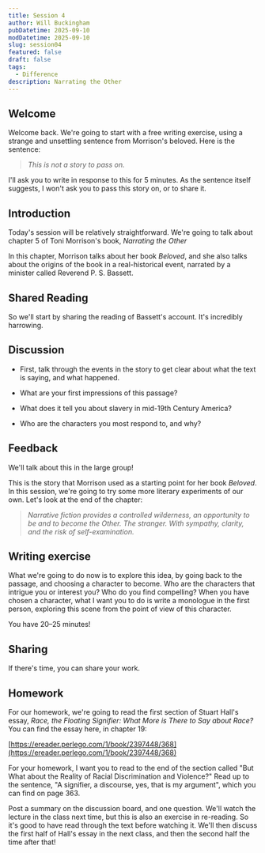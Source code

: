 ```yaml
---
title: Session 4
author: Will Buckingham
pubDatetime: 2025-09-10
modDatetime: 2025-09-10
slug: session04
featured: false
draft: false
tags:
  - Difference
description: Narrating the Other
---
```

## Welcome

Welcome back. We're going to start with a free writing exercise, using a strange and unsettling sentence from Morrison's beloved. Here is the sentence:

> _This is not a story to pass on._

I'll ask you to write in response to this for 5 minutes. As the sentence itself suggests, I won't ask you to pass this story on, or to share it.

## Introduction

Today's session will be relatively straightforward. We're going to talk about chapter 5 of Toni Morrison's book, _Narrating the Other_

In this chapter, Morrison talks about her book _Beloved_, and she also talks about the origins of the book in a real-historical event, narrated by a minister called Reverend P. S. Bassett.

## Shared Reading

So we'll start by sharing the reading of Bassett's account. It's incredibly harrowing.

## Discussion

*   First, talk through the events in the story to get clear about what the text is saying, and what happened.
    
*   What are your first impressions of this passage?
    
*   What does it tell you about slavery in mid-19th Century America?
    
*   Who are the characters you most respond to, and why?
    

## Feedback

We'll talk about this in the large group!

This is the story that Morrison used as a starting point for her book _Beloved_. In this session, we're going to try some more literary experiments of our own. Let's look at the end of the chapter:

> _Narrative fiction provides a controlled wilderness, an opportunity to be and to become the Other. The stranger. With sympathy, clarity, and the risk of self-examination._

## Writing exercise

What we're going to do now is to explore this idea, by going back to the passage, and choosing a character to become. Who are the characters that intrigue you or interest you? Who do you find compelling? When you have chosen a character, what I want you to do is write a monologue in the first person, exploring this scene from the point of view of this character.

You have 20–25 minutes!

## Sharing

If there's time, you can share your work.

## Homework

For our homework, we're going to read the first section of Stuart Hall's essay, _Race, the Floating Signifier: What More is There to Say about Race?_ You can find the essay here, in chapter 19:

[https://ereader.perlego.com/1/book/2397448/368](https://ereader.perlego.com/1/book/2397448/368)

For your homework, I want you to read to the end of the section called "But What about the Reality of Racial Discrimination and Violence?" Read up to the sentence, "A signifier, a discourse, yes, that is my argument", which you can find on page 363.

Post a summary on the discussion board, and one question. We'll watch the lecture in the class next time, but this is also an exercise in re-reading. So it's good to have read through the text before watching it. We'll then discuss the first half of Hall's essay in the next class, and then the second half the time after that!